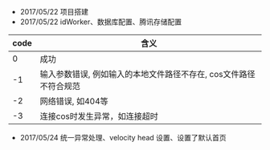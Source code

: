 - 2017/05/22 项目搭建
- 2017/05/22 idWorker、数据库配置、腾讯存储配置

code|含义|
--|--|
0|成功|
-1|输入参数错误, 例如输入的本地文件路径不存在, cos文件路径不符合规范|
-2|网络错误, 如404等|
-3|连接cos时发生异常，如连接超时|


- 2017/05/24 统一异常处理、velocity head 设置、设置了默认首页
